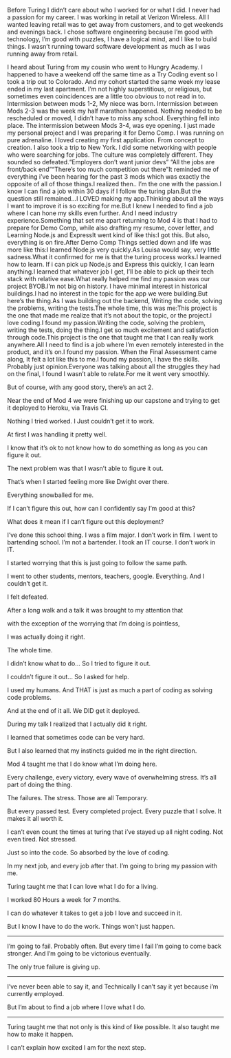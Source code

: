  Before Turing I didn’t care about who I worked for or what I did. I never had a passion for my career. I was working in retail at Verizon Wireless. All I wanted leaving retail was to get away from customers, and to get weekends and evenings back. I chose software engineering because I’m good with technology, I’m good with puzzles, I have a logical mind, and I like to build things. I wasn’t running toward software development as much as I was running away from retail.

I heard about Turing from my cousin who went to Hungry Academy. I happened to have a weekend off the same time as a Try Coding event so I took a trip out to Colorado. And my cohort started the same week my lease ended in my last apartment. I’m not highly superstitious, or religious, but sometimes even coincidences are a little too obvious to not read in to. Intermission between mods 1-2, My niece was born. Intermission between Mods 2-3 was the week my half marathon happened. Nothing needed to be rescheduled or moved, I didn’t have to miss any school. Everything fell into place. The intermission between Mods 3-4, was eye opening. I just made my personal project and I was preparing it for Demo Comp. I was running on pure adrenaline. I loved creating my first application. From concept to creation. I also took a trip to New York. I did some networking with people who were searching for jobs. The culture was completely different. They sounded so defeated.“Employers don’t want junior devs” “All the jobs are front/back end”“There’s too much competition out there”It reminded me of everything i’ve been hearing for the past 3 mods which was exactly the opposite of all of those things.I realized then.. I’m the one with the passion.I know I can find a job within 30 days if I follow the turing plan.But the question still remained...I LOVED making my app.Thinking about all the ways I want to improve it is so exciting for me.But I knew I needed to find a job where I can hone my skills even further. And I need industry experience.Something that set me apart returning to Mod 4 is that I had to prepare for Demo Comp, while also drafting my resume, cover letter, and Learning Node.js and ExpressIt went kind of like this:I got this. But also, everything is on fire.After Demo Comp Things settled down and life was more like this:I learned Node.js very quickly.As Louisa would say, very little sadness.What it confirmed for me is that the turing process works.I learned how to learn. If i can pick up Node.js and Express this quickly, I can learn anything.I learned that whatever job I get, I’ll be able to pick up their tech stack with relative ease.What really helped me find my passion was our project BYOB.I’m not big on history. I have minimal interest in historical buildings.I had no interest in the topic for the app we were building.But here’s the thing.As I was building out the backend, Writing the code, solving the problems, writing the tests.The whole time, this was me:This project is the one that made me realize that it’s not about the topic, or the project.I love coding.I found my passion.Writing the code, solving the problem, writing the tests, doing the thing.I get so much excitement and satisfaction through code.This project is the one that taught me that I can really work anywhere.All I need to find is a job where I’m even remotely interested in the product, and it’s on.I found my passion.
When the Final Assessment came along, It felt a lot like this to me.I found my passion, I have the skills. Probably just opinion.Everyone was talking about all the struggles they had on the final, I found I wasn’t able to relate.For me it went very smoothly.

But of course, with any good story, there’s an act 2.

Near the end of Mod 4 we were finishing up our capstone and trying to get it deployed to Heroku, via Travis CI.

Nothing I tried worked. I Just couldn’t get it to work.

At first I was handling it pretty well.

I know that it’s ok to not know how to do something as long as you can figure it out.

The next problem was that I wasn’t able to figure it out.

That’s when I started feeling more like Dwight over there.

Everything snowballed for me.

If I can’t figure this out, how can I confidently say I’m good at this?

What does it mean if I can’t figure out this deployment?

I’ve done this school thing. I was a film major. I don’t work in film. I went to bartending school. I’m not a bartender. I took an IT course. I don’t work in IT.

I started worrying that this is just going to follow the same path. 

I went to other students, mentors, teachers, google. Everything. And I couldn’t get it.

I felt defeated.

After a long walk and a talk it was brought to my attention that

with the exception of the worrying that i’m doing is pointless,

I was actually doing it right.

The whole time.

I didn’t know what to do... So I tried to figure it out.

I couldn’t figure it out… So I asked for help.

I used my humans. And THAT is just as much a part of coding as solving code problems.

And at the end of it all. We DID get it deployed.

During my talk I realized that I actually did it right.

I learned that sometimes code can be very hard. 

But I also learned that my instincts guided me in the right direction.

Mod 4 taught me that I do know what I’m doing here.

Every challenge, every victory, every wave of overwhelming stress. It’s all part of doing the thing.

The failures. The stress. Those are all Temporary.

But every passed test. Every completed project. Every puzzle that I solve. It makes it all worth it.

I can’t even count the times at turing that i’ve stayed up all night coding. Not even tired. Not stressed.

Just so into the code. So absorbed by the love of coding.

In my next job, and every job after that. I’m going to bring my passion with me.

Turing taught me that I can love what I do for a living.

I worked 80 Hours a week for 7 months.

I can do whatever it takes to get a job I love and succeed in it.

But I know I have to do the work. Things won’t just happen.

----

I’m going to fail. Probably often. But every time I fail I’m going to come back stronger. And I’m going to be victorious eventually.

The only true failure is giving up.

----

I’ve never been able to say it, and Technically I can’t say it yet because i’m currently employed.

But I’m about to find a job where I love what I do.

----

Turing taught me that not only is this kind of like possible. It also taught me how to make it happen.

I can’t explain how excited I am for the next step.
